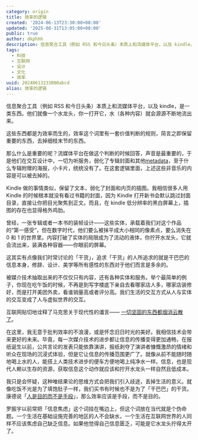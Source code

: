 ```yaml
---
category: origin
title: 效率的逻辑
created: '2024-06-13T23:30:00+08:00'
updated: '2025-08-31T13:05:00+08:00'
public: true
author: dkphhh
description: 信息聚合工具（例如 RSS 和今日头条）本质上和流媒体平台，以及 kindle，是一类东西。
tags:
  - 科技
  - 互联网
  - 设计
  - 文化
  - 效率
uuid: 20240613233000abcd
alias: 效率的逻辑
---
```


信息聚合工具（例如 RSS 和今日头条）本质上和流媒体平台，以及 kindle，是一类东西。他们就像一个水龙头，你一打开它，水（各种内容）就会源源不断地流出来。

这些东西都是为效率而生的，效率这个词里有一套价值判断的规则，简言之即保留重要的东西，去掉细枝末节的东西。

那么什么是重要的呢？流媒体平台在做这个判断的时候回答，声音是最重要的，于是他们在交互设计中，一切为听服务，弱化了专辑封面和其他[metadata](https://zh.wikipedia.org/zh/%E5%85%83%E6%95%B0%E6%8D%AE)，至于什么专辑附赠的海报，小卡片，统统没有了。在这套逻辑里面，上述这些非音乐的内容是可以被去掉的。

Kindle 做的事情类似，保留了文本，弱化了封面和内页的插图。我相信很多人用 Kindle 的时候根本就没有看过书籍的封面，因为 Kindle 打开新书会默认跳过封面目录，直接让你把目光聚焦到正文。而且，在 kindle 低分辨率的黑白屏幕上，插图的存在也显得格外鸡肋。

曾经，一张专辑或者一本书的装帧设计——这些实体，承载着我们对这个作品的“第一感受”，但在数字时代，他们要么被抹平成大小相同的像素点，要么消失在 0 和 1 的世界里。内容打破了实体的局限成为了流动的液体，你拧开水龙头，它就会流出来，装满各种容器——你眼前的屏幕。

这其实有点像我们时常讨论的「干货」，追求「干货」的人所追求的就是干巴巴的信息本身，修辞、设计、美学等所有感性的东西对于他们而言是多余的。

被媒介技术抽取出来的不仅仅只有内容，还有各种实体和服务。举个最简单的例子，你现在吃午饭的时候，不再是到写字楼底下亲自去看哪家店人多，哪家店装修好，而是打开美团外卖，看谁销量高或者评分高。我们生活的交互方式从人与实体的交互变成了人与虚拟世界的交互。

互联网贴切地诠释了马克思关于现代性的谶言—— [一切坚固的东西都烟消云散了](https://www.marxists.org/chinese/marx/01.htm)。

在这里，我无意于批判效率的不浪漫，或是怀念旧日时光的美好。我相信技术会带来更好的未来。毕竟，每一次媒介技术的进步都让信息的传播变得更加通畅，在报纸诞生以前，公共言论的发表只能依靠演讲，报纸剥夺了演讲者慷慨激昂的情绪和听众在现场的沉浸式体验，但是它让信息的传播范围更广了。就像从前不能随时随地喝上水的人，能搭上人类技术进步的便车方便地喝上纯净水一样。信息，也是现代人赖以生存的资源，获取信息这个动作就应该和拧开水龙头一样自然且低成本。

我只是会怀疑，这种唯结果论的思维方式会把我们引入歧途，丢掉生活的意义。就像吃饭不光是为了填饱肚子一样，我们买书有时候也不是为了「干巴巴」的干货。康德说「[人是目的而不是手段](https://book.douban.com/subject/1223897/)」，那么效率应该是手段，而不是目的。

罗振宇以前常把「信息焦虑」这个词挂在嘴边上，但这个词放在当代就是个伪命题。一个生活在基础设施完善的地区的人不会缺水，一个生活在互联网世界的人同样不应该焦虑自己缺乏信息。如果他觉得自己信息匮乏，可能是它水龙头拧得太开了。

